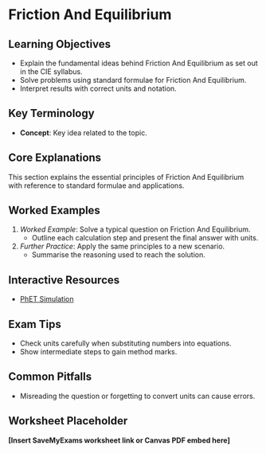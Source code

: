 # Friction And Equilibrium

## Learning Objectives
- Explain the fundamental ideas behind Friction And Equilibrium as set out in the CIE syllabus.
- Solve problems using standard formulae for Friction And Equilibrium.
- Interpret results with correct units and notation.

## Key Terminology
- **Concept**: Key idea related to the topic.

## Core Explanations
This section explains the essential principles of Friction And Equilibrium with reference to standard formulae and applications.

## Worked Examples
1. *Worked Example*: Solve a typical question on Friction And Equilibrium.
   - Outline each calculation step and present the final answer with units.
2. *Further Practice*: Apply the same principles to a new scenario.
   - Summarise the reasoning used to reach the solution.

## Interactive Resources
- [PhET Simulation](https://phet.colorado.edu/)

## Exam Tips
- Check units carefully when substituting numbers into equations.
- Show intermediate steps to gain method marks.

## Common Pitfalls
- Misreading the question or forgetting to convert units can cause errors.

## Worksheet Placeholder
**[Insert SaveMyExams worksheet link or Canvas PDF embed here]**
